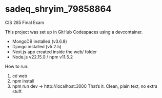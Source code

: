# sadeq_shryim_79858864

CIS 285 Final Exam

This project was set up in GitHub Codespaces using a devcontainer.

- MongoDB installed (v3.6.8)
- Django installed (v5.2.5)
- Next.js app created inside the web/ folder
- Node.js v22.15.0 / npm v11.5.2

How to run:
1. cd web
2. npm install
3. npm run dev   -> http://localhost:3000
That’s it. Clean, plain text, no extra stuff.
